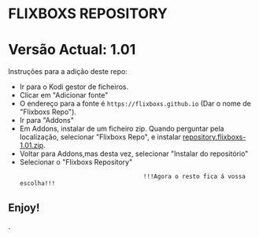 # FLIXBOXS REPOSITORY
# Versão Actual: 1.01

Instruções para a adição deste repo:


<p align="left">
  <ul>
    <li>Ir para o Kodi gestor de ficheiros.</li>
    <li>Clicar em "Adicionar fonte"</li>
    <li>O endereço para a fonte é <code>https://flixboxs.github.io</code> (Dar o nome de "Flixboxs Repo").</li>
    <li>Ir para "Addons"</li>
    <li>Em Addons, instalar de um ficheiro zip. Quando perguntar pela localização, selecionar "Flixboxs Repo", e instalar <a href="repository.flixboxs-1.01.zip">repository.flixboxs-1.01.zip</a>.</li>
    <li>Voltar para Addons,mas desta vez, selecionar "Instalar do repositório"</li>
    <li>Selecionar o "Flixboxs Repository"</li>
    
                                       !!!Agora o resto fica á vossa escolha!!!
  </ul>
</p>

## Enjoy!

.
